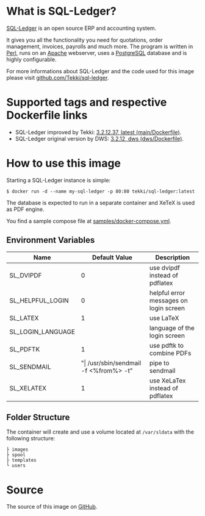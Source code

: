 <!-- this file is generated via docker-builder/generate.pl, do not edit it directly -->
# What is SQL-Ledger?

[SQL-Ledger](https://sql-ledger.com) is an open source ERP and accounting system.

It gives you all the functionality you need for quotations, order management,
invoices, payrolls and much more. The program is written in
[Perl](https://www.perl.org), runs on an [Apache](https://httpd.apache.org)
webserver, uses a [PostgreSQL](https://www.postgresql.org) database and is
highly configurable.

For more informations about SQL-Ledger and the code used for this image please
visit [github.com/Tekki/sql-ledger](https://github.com/Tekki/sql-ledger).

# Supported tags and respective Dockerfile links

* SQL-Ledger improved by Tekki: [3.2.12.37, latest (main/Dockerfile)](https://github.com/Tekki/docker-sql-ledger/blob/master/main/Dockerfile).
* SQL-Ledger original version by DWS: [3.2.12, dws (dws/Dockerfile)](https://github.com/Tekki/docker-sql-ledger/blob/master/dws/Dockerfile).

# How to use this image

Starting a SQL-Ledger instance is simple:

    $ docker run -d --name my-sql-ledger -p 80:80 tekki/sql-ledger:latest

The database is expected to run in a separate container and XeTeX is used as
PDF engine.

You find a sample compose file at
[samples/docker-compose.yml](https://github.com/Tekki/docker-sql-ledger/blob/master/samples/docker-compose.yml).

## Environment Variables

| Name                | Default Value                           | Description                            |
|---------------------|-----------------------------------------|----------------------------------------|
| SL\_DVIPDF          | 0                                       | use dvipdf instead of pdflatex         |
| SL\_HELPFUL\_LOGIN  | 0                                       | helpful error messages on login screen |
| SL\_LATEX           | 1                                       | use LaTeX                              |
| SL\_LOGIN\_LANGUAGE |                                         | language of the login screen           |
| SL\_PDFTK           | 1                                       | use pdftk to combine PDFs              |
| SL\_SENDMAIL        | "\| /usr/sbin/sendmail -f <%from%> -t" | pipe to sendmail                       |
| SL\_XELATEX         | 1                                       | use XeLaTex instead of pdflatex        |

## Folder Structure

The container will create and use a volume located at `/var/sldata` with the
following structure:

    ├ images
    ├ spool
    ├ templates
    └ users

# Source

The source of this image on [GitHub](https://github.com/Tekki/docker-sql-ledger).
